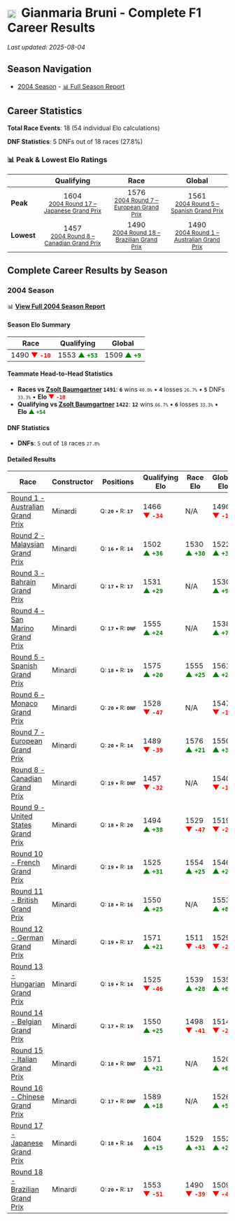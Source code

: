 # <img src="https://upload.wikimedia.org/wikipedia/commons/0/03/Flag_of_Italy.svg" alt="Italy" width="20" height="auto" style="vertical-align: middle; margin-right: 5px;" onerror="this.outerHTML='🇮🇹'; this.style.marginRight='5px';"/> Gianmaria Bruni - Complete F1 Career Results

*Last updated: 2025-08-04*

## Season Navigation

- [2004 Season](#2004-season) - [📊 Full Season Report](../seasons/2004-season-report)

## Career Statistics

**Total Race Events**: 18 (54 individual Elo calculations)

**DNF Statistics**: 5 DNFs out of 18 races (27.8%)

### 📊 Peak & Lowest Elo Ratings

| &nbsp; | Qualifying | Race | Global |
|-------|------------|------|--------|
| **Peak** | <center> 1604 <br/><small> [2004 Round 17 – Japanese Grand Prix](../seasons/2004-season-report#round-17-japanese-grand-prix) </small></center> | <center> 1576 <br/><small> [2004 Round 7 – European Grand Prix](../seasons/2004-season-report#round-7-european-grand-prix) </small></center> | <center> 1561  <br/><small> [2004 Round 5 – Spanish Grand Prix](../seasons/2004-season-report#round-5-spanish-grand-prix) </small></center> |
| **Lowest** | <center> 1457 <br/><small> [2004 Round 8 – Canadian Grand Prix](../seasons/2004-season-report#round-8-canadian-grand-prix) </small></center> | <center> 1490 <br/><small> [2004 Round 18 – Brazilian Grand Prix](../seasons/2004-season-report#round-18-brazilian-grand-prix) </small></center> | <center> 1490 <br/><small> [2004 Round 1 – Australian Grand Prix](../seasons/2004-season-report#round-1-australian-grand-prix) </small></center> |


## Complete Career Results by Season

### 2004 Season

📊 **[View Full 2004 Season Report](../seasons/2004-season-report)**

#### Season Elo Summary

| Race | Qualifying | Global |
|------|------------|--------|
| 1490 **<span style="color: red;">▼&nbsp;`-10`</span>** | 1553 **<span style="color: green;">▲&nbsp;`+53`</span>** | 1509 **<span style="color: green;">▲&nbsp;`+9`</span>** |

#### Teammate Head-to-Head Statistics

- **Races vs [Zsolt Baumgartner](zsolt-baumgartner) `1491`**: **`6`** wins <small>`40.0%`</small> • **`4`** losses <small>`26.7%`</small> • **`5`** DNFs <small>`33.3%`</small> • **Elo <span style="color: red;">▼&nbsp;`-10`</span>**
- **Qualifying vs [Zsolt Baumgartner](zsolt-baumgartner) `1422`**: **`12`** wins <small>`66.7%`</small> • **`6`** losses <small>`33.3%`</small> • **Elo <span style="color: green;">▲&nbsp;`+54`</span>**

#### DNF Statistics

- **DNFs**: `5` out of `18` races <small>`27.8%`</small>

#### Detailed Results

| Race | Constructor | Positions | Qualifying Elo | Race Elo | Global Elo | Teammate |
|------|-------------|-----------|----------------|----------|------------|----------|
| [Round 1 - Australian Grand Prix](../seasons/2004-season-report#round-1-australian-grand-prix) | Minardi | <small>Q:&nbsp;**`20`**&nbsp;•&nbsp;R:&nbsp;**`17`**</small> | 1466 **<span style="color: red;">▼&nbsp;`-34`</span>** | N/A | 1490 **<span style="color: red;">▼&nbsp;`-10`</span>** | [Zsolt Baumgartner](zsolt-baumgartner)<br/><small>Q:&nbsp;**`17`**&nbsp;•&nbsp;R:&nbsp;**`DNF`**</small> |
| [Round 2 - Malaysian Grand Prix](../seasons/2004-season-report#round-2-malaysian-grand-prix) | Minardi | <small>Q:&nbsp;**`16`**&nbsp;•&nbsp;R:&nbsp;**`14`**</small> | 1502 **<span style="color: green;">▲&nbsp;`+36`</span>** | 1530 **<span style="color: green;">▲&nbsp;`+30`</span>** | 1522 **<span style="color: green;">▲&nbsp;`+32`</span>** | [Zsolt Baumgartner](zsolt-baumgartner)<br/><small>Q:&nbsp;**`17`**&nbsp;•&nbsp;R:&nbsp;**`16`**</small> |
| [Round 3 - Bahrain Grand Prix](../seasons/2004-season-report#round-3-bahrain-grand-prix) | Minardi | <small>Q:&nbsp;**`17`**&nbsp;•&nbsp;R:&nbsp;**`17`**</small> | 1531 **<span style="color: green;">▲&nbsp;`+29`</span>** | N/A | 1530 **<span style="color: green;">▲&nbsp;`+9`</span>** | [Zsolt Baumgartner](zsolt-baumgartner)<br/><small>Q:&nbsp;**`20`**&nbsp;•&nbsp;R:&nbsp;**`DNF`**</small> |
| [Round 4 - San Marino Grand Prix](../seasons/2004-season-report#round-4-san-marino-grand-prix) | Minardi | <small>Q:&nbsp;**`17`**&nbsp;•&nbsp;R:&nbsp;**`DNF`**</small> | 1555 **<span style="color: green;">▲&nbsp;`+24`</span>** | N/A | 1538 **<span style="color: green;">▲&nbsp;`+7`</span>** | [Zsolt Baumgartner](zsolt-baumgartner)<br/><small>Q:&nbsp;**`19`**&nbsp;•&nbsp;R:&nbsp;**`15`**</small> |
| [Round 5 - Spanish Grand Prix](../seasons/2004-season-report#round-5-spanish-grand-prix) | Minardi | <small>Q:&nbsp;**`18`**&nbsp;•&nbsp;R:&nbsp;**`19`**</small> | 1575 **<span style="color: green;">▲&nbsp;`+20`</span>** | 1555 **<span style="color: green;">▲&nbsp;`+25`</span>** | 1561 **<span style="color: green;">▲&nbsp;`+24`</span>** | [Zsolt Baumgartner](zsolt-baumgartner)<br/><small>Q:&nbsp;**`20`**&nbsp;•&nbsp;R:&nbsp;**`20`**</small> |
| [Round 6 - Monaco Grand Prix](../seasons/2004-season-report#round-6-monaco-grand-prix) | Minardi | <small>Q:&nbsp;**`20`**&nbsp;•&nbsp;R:&nbsp;**`DNF`**</small> | 1528 **<span style="color: red;">▼&nbsp;`-47`</span>** | N/A | 1547 **<span style="color: red;">▼&nbsp;`-14`</span>** | [Zsolt Baumgartner](zsolt-baumgartner)<br/><small>Q:&nbsp;**`19`**&nbsp;•&nbsp;R:&nbsp;**`9`**</small> |
| [Round 7 - European Grand Prix](../seasons/2004-season-report#round-7-european-grand-prix) | Minardi | <small>Q:&nbsp;**`20`**&nbsp;•&nbsp;R:&nbsp;**`14`**</small> | 1489 **<span style="color: red;">▼&nbsp;`-39`</span>** | 1576 **<span style="color: green;">▲&nbsp;`+21`</span>** | 1550 **<span style="color: green;">▲&nbsp;`+3`</span>** | [Zsolt Baumgartner](zsolt-baumgartner)<br/><small>Q:&nbsp;**`17`**&nbsp;•&nbsp;R:&nbsp;**`15`**</small> |
| [Round 8 - Canadian Grand Prix](../seasons/2004-season-report#round-8-canadian-grand-prix) | Minardi | <small>Q:&nbsp;**`19`**&nbsp;•&nbsp;R:&nbsp;**`DNF`**</small> | 1457 **<span style="color: red;">▼&nbsp;`-32`</span>** | N/A | 1540 **<span style="color: red;">▼&nbsp;`-10`</span>** | [Zsolt Baumgartner](zsolt-baumgartner)<br/><small>Q:&nbsp;**`18`**&nbsp;•&nbsp;R:&nbsp;**`10`**</small> |
| [Round 9 - United States Grand Prix](../seasons/2004-season-report#round-9-united-states-grand-prix) | Minardi | <small>Q:&nbsp;**`18`**&nbsp;•&nbsp;R:&nbsp;**`20`**</small> | 1494 **<span style="color: green;">▲&nbsp;`+38`</span>** | 1529 **<span style="color: red;">▼&nbsp;`-47`</span>** | 1519 **<span style="color: red;">▼&nbsp;`-21`</span>** | [Zsolt Baumgartner](zsolt-baumgartner)<br/><small>Q:&nbsp;**`19`**&nbsp;•&nbsp;R:&nbsp;**`8`**</small> |
| [Round 10 - French Grand Prix](../seasons/2004-season-report#round-10-french-grand-prix) | Minardi | <small>Q:&nbsp;**`19`**&nbsp;•&nbsp;R:&nbsp;**`18`**</small> | 1525 **<span style="color: green;">▲&nbsp;`+31`</span>** | 1554 **<span style="color: green;">▲&nbsp;`+25`</span>** | 1546 **<span style="color: green;">▲&nbsp;`+27`</span>** | [Zsolt Baumgartner](zsolt-baumgartner)<br/><small>Q:&nbsp;**`20`**&nbsp;•&nbsp;R:&nbsp;**`19`**</small> |
| [Round 11 - British Grand Prix](../seasons/2004-season-report#round-11-british-grand-prix) | Minardi | <small>Q:&nbsp;**`18`**&nbsp;•&nbsp;R:&nbsp;**`16`**</small> | 1550 **<span style="color: green;">▲&nbsp;`+25`</span>** | N/A | 1553 **<span style="color: green;">▲&nbsp;`+8`</span>** | [Zsolt Baumgartner](zsolt-baumgartner)<br/><small>Q:&nbsp;**`19`**&nbsp;•&nbsp;R:&nbsp;**`DNF`**</small> |
| [Round 12 - German Grand Prix](../seasons/2004-season-report#round-12-german-grand-prix) | Minardi | <small>Q:&nbsp;**`19`**&nbsp;•&nbsp;R:&nbsp;**`17`**</small> | 1571 **<span style="color: green;">▲&nbsp;`+21`</span>** | 1511 **<span style="color: red;">▼&nbsp;`-43`</span>** | 1529 **<span style="color: red;">▼&nbsp;`-24`</span>** | [Zsolt Baumgartner](zsolt-baumgartner)<br/><small>Q:&nbsp;**`20`**&nbsp;•&nbsp;R:&nbsp;**`16`**</small> |
| [Round 13 - Hungarian Grand Prix](../seasons/2004-season-report#round-13-hungarian-grand-prix) | Minardi | <small>Q:&nbsp;**`19`**&nbsp;•&nbsp;R:&nbsp;**`14`**</small> | 1525 **<span style="color: red;">▼&nbsp;`-46`</span>** | 1539 **<span style="color: green;">▲&nbsp;`+28`</span>** | 1535 **<span style="color: green;">▲&nbsp;`+6`</span>** | [Zsolt Baumgartner](zsolt-baumgartner)<br/><small>Q:&nbsp;**`18`**&nbsp;•&nbsp;R:&nbsp;**`15`**</small> |
| [Round 14 - Belgian Grand Prix](../seasons/2004-season-report#round-14-belgian-grand-prix) | Minardi | <small>Q:&nbsp;**`17`**&nbsp;•&nbsp;R:&nbsp;**`19`**</small> | 1550 **<span style="color: green;">▲&nbsp;`+25`</span>** | 1498 **<span style="color: red;">▼&nbsp;`-41`</span>** | 1514 **<span style="color: red;">▼&nbsp;`-21`</span>** | [Zsolt Baumgartner](zsolt-baumgartner)<br/><small>Q:&nbsp;**`18`**&nbsp;•&nbsp;R:&nbsp;**`15`**</small> |
| [Round 15 - Italian Grand Prix](../seasons/2004-season-report#round-15-italian-grand-prix) | Minardi | <small>Q:&nbsp;**`18`**&nbsp;•&nbsp;R:&nbsp;**`DNF`**</small> | 1571 **<span style="color: green;">▲&nbsp;`+21`</span>** | N/A | 1520 **<span style="color: green;">▲&nbsp;`+6`</span>** | [Zsolt Baumgartner](zsolt-baumgartner)<br/><small>Q:&nbsp;**`19`**&nbsp;•&nbsp;R:&nbsp;**`15`**</small> |
| [Round 16 - Chinese Grand Prix](../seasons/2004-season-report#round-16-chinese-grand-prix) | Minardi | <small>Q:&nbsp;**`17`**&nbsp;•&nbsp;R:&nbsp;**`DNF`**</small> | 1589 **<span style="color: green;">▲&nbsp;`+18`</span>** | N/A | 1526 **<span style="color: green;">▲&nbsp;`+5`</span>** | [Zsolt Baumgartner](zsolt-baumgartner)<br/><small>Q:&nbsp;**`19`**&nbsp;•&nbsp;R:&nbsp;**`16`**</small> |
| [Round 17 - Japanese Grand Prix](../seasons/2004-season-report#round-17-japanese-grand-prix) | Minardi | <small>Q:&nbsp;**`18`**&nbsp;•&nbsp;R:&nbsp;**`16`**</small> | 1604 **<span style="color: green;">▲&nbsp;`+15`</span>** | 1529 **<span style="color: green;">▲&nbsp;`+31`</span>** | 1552 **<span style="color: green;">▲&nbsp;`+26`</span>** | [Zsolt Baumgartner](zsolt-baumgartner)<br/><small>Q:&nbsp;**`20`**&nbsp;•&nbsp;R:&nbsp;**`17`**</small> |
| [Round 18 - Brazilian Grand Prix](../seasons/2004-season-report#round-18-brazilian-grand-prix) | Minardi | <small>Q:&nbsp;**`20`**&nbsp;•&nbsp;R:&nbsp;**`17`**</small> | 1553 **<span style="color: red;">▼&nbsp;`-51`</span>** | 1490 **<span style="color: red;">▼&nbsp;`-39`</span>** | 1509 **<span style="color: red;">▼&nbsp;`-43`</span>** | [Zsolt Baumgartner](zsolt-baumgartner)<br/><small>Q:&nbsp;**`19`**&nbsp;•&nbsp;R:&nbsp;**`16`**</small> |

